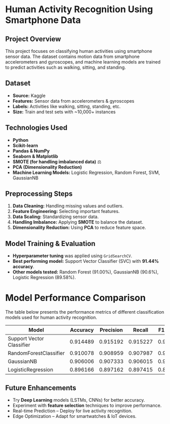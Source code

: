 #  Human Activity Recognition Using Smartphone Data

##  Project Overview
This project focuses on classifying human activities using smartphone sensor data. The dataset contains motion data from smartphone accelerometers and gyroscopes, and machine learning models are trained to predict activities such as walking, sitting, and standing.

##  Dataset
- **Source:** Kaggle
- **Features:** Sensor data from accelerometers & gyroscopes
- **Labels:** Activities like walking, sitting, standing, etc.
- **Size:** Train and test sets with ~10,000+ instances

##  Technologies Used
- **Python** 
- **Scikit-learn** 
- **Pandas & NumPy** 
- **Seaborn & Matplotlib** 
- **SMOTE (for handling imbalanced data)** ⚖
- **PCA (Dimensionality Reduction)** 
- **Machine Learning Models:** Logistic Regression, Random Forest, SVM, GaussianNB

##  Preprocessing Steps
1. **Data Cleaning:** Handling missing values and outliers.
2. **Feature Engineering:** Selecting important features.
3. **Data Scaling:** Standardizing sensor data.
4. **Handling Imbalance:** Applying **SMOTE** to balance the dataset.
5. **Dimensionality Reduction:** Using **PCA** to reduce feature space.

##  Model Training & Evaluation
- **Hyperparameter tuning** was applied using `GridSearchCV`.
- **Best performing model:** Support Vector Classifier (SVC) with **91.44% accuracy**.
- **Other models tested:** Random Forest (91.00%), GaussianNB (90.6%), Logistic Regression (89.58%).

# Model Performance Comparison

The table below presents the performance metrics of different classification models used for human activity recognition.

| Model                      | Accuracy | Precision | Recall  | F1-score |
|----------------------------|----------|------------|--------|----------|
| Support Vector Classifier  | 0.914489 | 0.915192   | 0.915227 | 0.913955 |
| RandomForestClassifier     | 0.910078 | 0.908959   | 0.907987 | 0.908312 |
| GaussianNB                 | 0.906006 | 0.907333   | 0.906015 | 0.906332 |
| LogisticRegression         | 0.896166 | 0.897162   | 0.897415 | 0.896103 |



##  Future Enhancements
- Try **Deep Learning** models (LSTMs, CNNs) for better accuracy.
- Experiment with **feature selection** techniques to improve performance.
- Real-time Prediction – Deploy for live activity recognition.
- Edge Optimization – Adapt for smartwatches & IoT devices.

